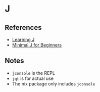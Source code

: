 # J

## References

- [Learning J](https://www.jsoftware.com/help/learning/contents.htm)
- [Minimal J for Beginners](https://code.jsoftware.com/wiki/User:Devon_McCormick/MinimalBeginningJ)

## Notes

- `jconsole` is the REPL
- `jqt` is for actual use
- The nix package only includes `jconsole`

